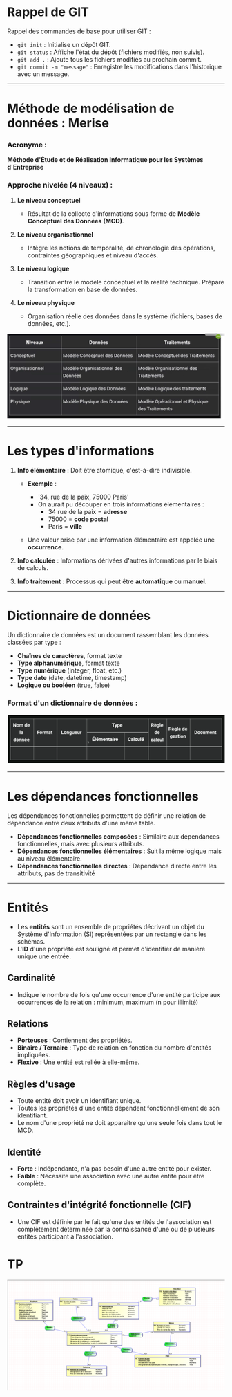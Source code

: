 # Rappel de GIT

Rappel des commandes de base pour utiliser GIT :

- `git init` : Initialise un dépôt GIT.
- `git status` : Affiche l'état du dépôt (fichiers modifiés, non suivis).
- `git add .` : Ajoute tous les fichiers modifiés au prochain commit.
- `git commit -m "message"` : Enregistre les modifications dans l'historique avec un message.

---

# Méthode de modélisation de données : Merise

### Acronyme : 
**Méthode d'Étude et de Réalisation Informatique pour les Systèmes d'Entreprise**

### Approche nivelée (4 niveaux) :

1. **Le niveau conceptuel**
    - Résultat de la collecte d'informations sous forme de **Modèle Conceptuel des Données (MCD)**.

2. **Le niveau organisationnel**
    - Intègre les notions de temporalité, de chronologie des opérations, contraintes géographiques et niveau d'accès.

3. **Le niveau logique**
    - Transition entre le modèle conceptuel et la réalité technique. Prépare la transformation en base de données.

4. **Le niveau physique**
    - Organisation réelle des données dans le système (fichiers, bases de données, etc.).

![Modèle Merise](image.png)

---

# Les types d'informations

1. **Info élémentaire** : Doit être atomique, c'est-à-dire indivisible.
    - **Exemple** :
        - '34, rue de la paix, 75000 Paris'
        - On aurait pu découper en trois informations élémentaires :
          - 34 rue de la paix = **adresse**
          - 75000 = **code postal**
          - Paris = **ville**

    - Une valeur prise par une information élémentaire est appelée une **occurrence**.

2. **Info calculée** : Informations dérivées d'autres informations par le biais de calculs.

3. **Info traitement** : Processus qui peut être **automatique** ou **manuel**.

---

# Dictionnaire de données

Un dictionnaire de données est un document rassemblant les données classées par type :

- **Chaînes de caractères**, format texte
- **Type alphanumérique**, format texte
- **Type numérique** (integer, float, etc.)
- **Type date** (date, datetime, timestamp)
- **Logique ou booléen** (true, false)

### Format d'un dictionnaire de données :

![Exemple de Dictionnaire de données](image-1.png)

---

# Les dépendances fonctionnelles

Les dépendances fonctionnelles permettent de définir une relation de dépendance entre deux attributs d'une même table.

- **Dépendances fonctionnelles composées** : Similaire aux dépendances fonctionnelles, mais avec plusieurs attributs.
- **Dépendances fonctionnelles élémentaires** : Suit la même logique mais au niveau élémentaire.
- **Dépendances fonctionnelles directes** : Dépendance directe entre les attributs, pas de transitivité

---

# Entités

- Les **entités** sont un ensemble de propriétés décrivant un objet du Système d'Information (SI) représentées par un rectangle dans les schémas.
- L'**ID** d'une propriété est souligné et permet d'identifier de manière unique une entrée.

## Cardinalité

- Indique le nombre de fois qu'une occurrence d'une entité participe aux occurrences de la relation : minimum, maximum (n pour illimité)

## Relations

- **Porteuses** : Contiennent des propriétés.
- **Binaire / Ternaire** : Type de relation en fonction du nombre d'entités impliquées.
- **Flexive** : Une entité est reliée à elle-même.

## Règles d'usage

- Toute entité doit avoir un identifiant unique.
- Toutes les propriétés d'une entité dépendent fonctionnellement de son identifiant.
- Le nom d'une propriété ne doit apparaitre qu'une seule fois dans tout le MCD.

## Identité

- **Forte** : Indépendante, n'a pas besoin d'une autre entité pour exister.
- **Faible** : Nécessite une association avec une autre entité pour être complète.

## Contraintes d'intégrité fonctionnelle (CIF)

- Une CIF est définie par le fait qu'une des entités de l'association est complètement déterminée par la connaissance d'une ou de plusieurs entités participant à l'association.

# TP
![alt text](image-2.png)